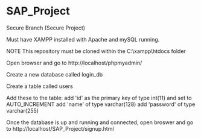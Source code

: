 # SAP_Project

Secure Branch (Secure Project)

Must have XAMPP installed with Apache and mySQL running.

NOTE
This repository must be cloned within the C:\xampp\htdocs folder

Open browser and go to http://localhost/phpmyadmin/

Create a new database called login_db

Create a table called users

Add these to the table:
add 'id' as the primary key of type int(11) and set to AUTO_INCREMENT
add 'name' of type varchar(128)
add 'password' of type varchar(255)

Once the database is up and running and connected, open broswer and go to http://localhost/SAP_Project/signup.html